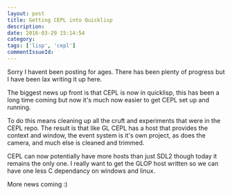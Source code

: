 ```yaml
---
layout: post
title: Getting CEPL into Quicklisp
description:
date: 2016-03-29 15:14:54
category:
tags: ['lisp', 'cepl']
commentIssueId:
---
```


Sorry I havent been posting for ages. There has been plenty of progress but I have been lax writing it up here.

The biggest news up front is that CEPL is now in quicklisp, this has been a long time coming but now it's much now easier to get CEPL set up and running.

To do this means cleaning up all the cruft and experiments that were in the CEPL repo. The result is that like GL CEPL has a host that provides the context and window, the event system is it's own project, as does the camera, and much else is cleaned and trimmed.

CEPL can now potentially have more hosts than just SDL2 though today it remains the only one. I really want to get the GLOP host written so we can have one less C dependancy on windows and linux.

More news coming :)
